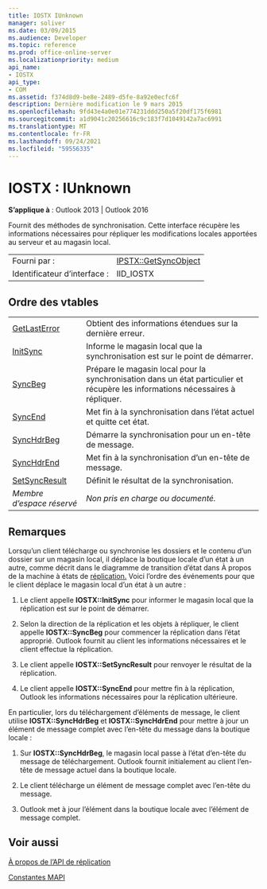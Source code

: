 ```yaml
---
title: IOSTX IUnknown
manager: soliver
ms.date: 03/09/2015
ms.audience: Developer
ms.topic: reference
ms.prod: office-online-server
ms.localizationpriority: medium
api_name:
- IOSTX
api_type:
- COM
ms.assetid: f374d8d9-be8e-2489-d5fe-8a92e0ecfc6f
description: Dernière modification le 9 mars 2015
ms.openlocfilehash: 9fd43e4a0e01e774231ddd250a5f20df175f6981
ms.sourcegitcommit: a1d9041c20256616c9c183f7d1049142a7ac6991
ms.translationtype: MT
ms.contentlocale: fr-FR
ms.lasthandoff: 09/24/2021
ms.locfileid: "59556335"
---
```

# <a name="iostx--iunknown"></a>IOSTX : IUnknown

  
  
**S’applique à** : Outlook 2013 | Outlook 2016 
  
Fournit des méthodes de synchronisation. Cette interface récupère les informations nécessaires pour répliquer les modifications locales apportées au serveur et au magasin local.
  
|||
|:-----|:-----|
|Fourni par :  <br/> |[IPSTX::GetSyncObject](iostx-setsyncresult.md) <br/> |
|Identificateur d’interface :  <br/> |IID_IOSTX  <br/> |
   
## <a name="vtable-order"></a>Ordre des vtables

|||
|:-----|:-----|
|[GetLastError](iostx-getlasterror.md) <br/> |Obtient des informations étendues sur la dernière erreur.  <br/> |
|[InitSync](iostx-initsync.md) <br/> |Informe le magasin local que la synchronisation est sur le point de démarrer.  <br/> |
|[SyncBeg](iostx-syncbeg.md) <br/> |Prépare le magasin local pour la synchronisation dans un état particulier et récupère les informations nécessaires à répliquer.  <br/> |
|[SyncEnd](iostx-syncend.md) <br/> |Met fin à la synchronisation dans l’état actuel et quitte cet état.  <br/> |
|[SyncHdrBeg](iostx-synchdrbeg.md) <br/> |Démarre la synchronisation pour un en-tête de message.  <br/> |
|[SyncHdrEnd](iostx-synchdrend.md) <br/> |Met fin à la synchronisation d’un en-tête de message.  <br/> |
|[SetSyncResult](iostx-setsyncresult.md) <br/> |Définit le résultat de la synchronisation.  <br/> |
| *Membre d’espace réservé*  <br/> | *Non pris en charge ou documenté.*  <br/> |
   
## <a name="remarks"></a>Remarques

Lorsqu’un client télécharge ou synchronise les dossiers et le contenu d’un dossier sur un magasin local, il déplace la boutique locale d’un état à un autre, comme décrit dans le diagramme de transition d’état dans À propos de la machine à états de [réplication.](about-the-replication-state-machine.md) Voici l’ordre des événements pour que le client déplace le magasin local d’un état à un autre :
  
1. Le client appelle **IOSTX::InitSync** pour informer le magasin local que la réplication est sur le point de démarrer. 
    
2. Selon la direction de la réplication et les objets à répliquer, le client appelle **IOSTX::SyncBeg** pour commencer la réplication dans l’état approprié. Outlook fournit au client les informations nécessaires et le client effectue la réplication. 
    
3. Le client appelle **IOSTX::SetSyncResult** pour renvoyer le résultat de la réplication. 
    
4. Le client appelle **IOSTX::SyncEnd** pour mettre fin à la réplication, Outlook les informations nécessaires pour la réplication ultérieure. 
    
En particulier, lors du téléchargement d’éléments de message, le client utilise **IOSTX::SyncHdrBeg** et **IOSTX::SyncHdrEnd** pour mettre à jour un élément de message complet avec l’en-tête du message dans la boutique locale : 
  
1. Sur **IOSTX::SyncHdrBeg**, le magasin local passe à l’état d’en-tête du message de téléchargement. Outlook fournit initialement au client l’en-tête de message actuel dans la boutique locale.
    
2. Le client télécharge un élément de message complet avec l’en-tête du message.
    
3. Outlook met à jour l’élément dans la boutique locale avec l’élément de message complet.
    
## <a name="see-also"></a>Voir aussi



[À propos de l’API de réplication](about-the-replication-api.md)
  
[Constantes MAPI](mapi-constants.md)

